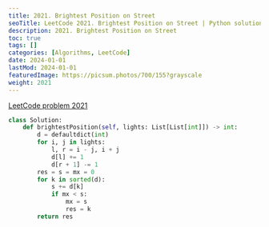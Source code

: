 ```yaml
---
title: 2021. Brightest Position on Street
seoTitle: LeetCode 2021. Brightest Position on Street | Python solution and explanation
description: 2021. Brightest Position on Street
toc: true
tags: []
categories: [Algorithms, LeetCode]
date: 2024-01-01
lastMod: 2024-01-01
featuredImage: https://picsum.photos/700/155?grayscale
weight: 2021
---
```


[LeetCode problem 2021](https://leetcode.com/problems/brightest-position-on-street/)

```python
class Solution:
    def brightestPosition(self, lights: List[List[int]]) -> int:
        d = defaultdict(int)
        for i, j in lights:
            l, r = i - j, i + j
            d[l] += 1
            d[r + 1] -= 1
        res = s = mx = 0
        for k in sorted(d):
            s += d[k]
            if mx < s:
                mx = s
                res = k
        return res

```
